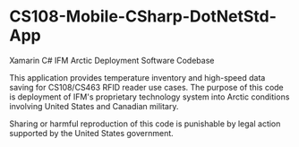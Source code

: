 # CS108-Mobile-CSharp-DotNetStd-App

Xamarin C# IFM Arctic Deployment Software Codebase

This application provides temperature inventory and high-speed data saving for CS108/CS463 RFID reader use cases. The purpose of this code is deployment of IFM's proprietary technology system into Arctic conditions involving United States and Canadian military. 

Sharing or harmful reproduction of this code is punishable by legal action supported by the United States government.
